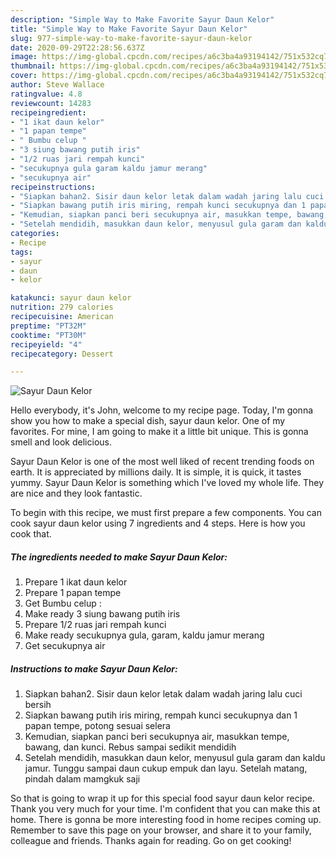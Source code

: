 ```yaml
---
description: "Simple Way to Make Favorite Sayur Daun Kelor"
title: "Simple Way to Make Favorite Sayur Daun Kelor"
slug: 977-simple-way-to-make-favorite-sayur-daun-kelor
date: 2020-09-29T22:28:56.637Z
image: https://img-global.cpcdn.com/recipes/a6c3ba4a93194142/751x532cq70/sayur-daun-kelor-foto-resep-utama.jpg
thumbnail: https://img-global.cpcdn.com/recipes/a6c3ba4a93194142/751x532cq70/sayur-daun-kelor-foto-resep-utama.jpg
cover: https://img-global.cpcdn.com/recipes/a6c3ba4a93194142/751x532cq70/sayur-daun-kelor-foto-resep-utama.jpg
author: Steve Wallace
ratingvalue: 4.8
reviewcount: 14283
recipeingredient:
- "1 ikat daun kelor"
- "1 papan tempe"
- " Bumbu celup "
- "3 siung bawang putih iris"
- "1/2 ruas jari rempah kunci"
- "secukupnya gula garam kaldu jamur merang"
- "secukupnya air"
recipeinstructions:
- "Siapkan bahan2. Sisir daun kelor letak dalam wadah jaring lalu cuci bersih"
- "Siapkan bawang putih iris miring, rempah kunci secukupnya dan 1 papan tempe, potong sesuai selera"
- "Kemudian, siapkan panci beri secukupnya air, masukkan tempe, bawang, dan kunci. Rebus sampai sedikit mendidih"
- "Setelah mendidih, masukkan daun kelor, menyusul gula garam dan kaldu jamur. Tunggu sampai daun cukup empuk dan layu. Setelah matang, pindah dalam mamgkuk saji"
categories:
- Recipe
tags:
- sayur
- daun
- kelor

katakunci: sayur daun kelor 
nutrition: 279 calories
recipecuisine: American
preptime: "PT32M"
cooktime: "PT30M"
recipeyield: "4"
recipecategory: Dessert

---
```



![Sayur Daun Kelor](https://img-global.cpcdn.com/recipes/a6c3ba4a93194142/751x532cq70/sayur-daun-kelor-foto-resep-utama.jpg)

Hello everybody, it's John, welcome to my recipe page. Today, I'm gonna show you how to make a special dish, sayur daun kelor. One of my favorites. For mine, I am going to make it a little bit unique. This is gonna smell and look delicious.



Sayur Daun Kelor is one of the most well liked of recent trending foods on earth. It is appreciated by millions daily. It is simple, it is quick, it tastes yummy. Sayur Daun Kelor is something which I've loved my whole life. They are nice and they look fantastic.


To begin with this recipe, we must first prepare a few components. You can cook sayur daun kelor using 7 ingredients and 4 steps. Here is how you cook that.

<!--inarticleads1-->

##### The ingredients needed to make Sayur Daun Kelor:

1. Prepare 1 ikat daun kelor
1. Prepare 1 papan tempe
1. Get  Bumbu celup :
1. Make ready 3 siung bawang putih iris
1. Prepare 1/2 ruas jari rempah kunci
1. Make ready secukupnya gula, garam, kaldu jamur merang
1. Get secukupnya air




<!--inarticleads2-->

##### Instructions to make Sayur Daun Kelor:

1. Siapkan bahan2. Sisir daun kelor letak dalam wadah jaring lalu cuci bersih
1. Siapkan bawang putih iris miring, rempah kunci secukupnya dan 1 papan tempe, potong sesuai selera
1. Kemudian, siapkan panci beri secukupnya air, masukkan tempe, bawang, dan kunci. Rebus sampai sedikit mendidih
1. Setelah mendidih, masukkan daun kelor, menyusul gula garam dan kaldu jamur. Tunggu sampai daun cukup empuk dan layu. Setelah matang, pindah dalam mamgkuk saji




So that is going to wrap it up for this special food sayur daun kelor recipe. Thank you very much for your time. I'm confident that you can make this at home. There is gonna be more interesting food in home recipes coming up. Remember to save this page on your browser, and share it to your family, colleague and friends. Thanks again for reading. Go on get cooking!
